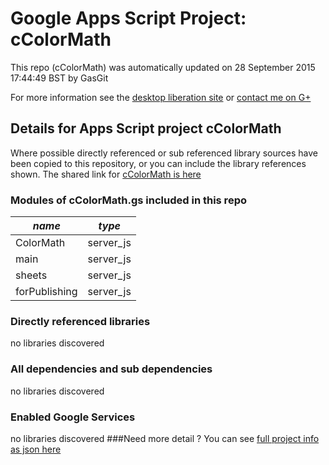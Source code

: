 # Google Apps Script Project: cColorMath
This repo (cColorMath) was automatically updated on 28 September 2015 17:44:49 BST by GasGit

For more information see the [desktop liberation site](http://ramblings.mcpher.com/Home/excelquirks/drivesdk/gettinggithubready "desktop liberation") or [contact me on G+](https://plus.google.com/+BruceMcpherson "Bruce McPherson - GDE")
## Details for Apps Script project cColorMath
Where possible directly referenced or sub referenced library sources have been copied to this repository, or you can include the library references shown. 
The shared link for [cColorMath is here](https://script.google.com/d/18af-Zy20ZRDGR27l-kkjoPuN_g4eQ63Jn1QUWxEcX_Q4lb_qfWid5VRQ/edit?usp=sharing "open in the GAS IDE")

### Modules of cColorMath.gs included in this repo
*name*|*type*
--- | --- 
ColorMath| server_js
main| server_js
sheets| server_js
forPublishing| server_js
### Directly referenced libraries
no libraries discovered
### All dependencies and sub dependencies
no libraries discovered
### Enabled Google Services
no libraries discovered
###Need more detail ?
You can see [full project info as json here](info.json)
